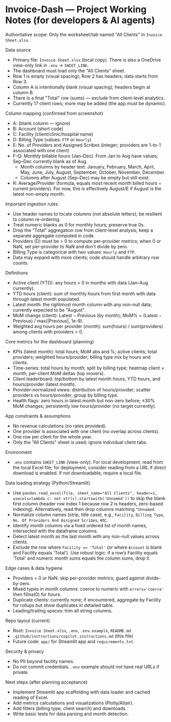 # Invoice-Dash — Project Working Notes (for developers & AI agents)

Authoritative scope: Only the worksheet/tab named "All Clients" in `Invoice Sheet.xlsx`.

Data source
- Primary file: `Invoice Sheet.xlsx` (local copy). There is also a OneDrive view-only link in `.env` → `SHEET_LINK`.
- The dashboard must load only the "All Clients" sheet.
- Row 1 is empty (visual spacing); Row 2 has headers; data starts from Row 3.
- Column A is intentionally blank (visual spacing); headers begin at column B.
- There is a final "Total" row (sums) — exclude from client-level analytics.
- Currently 17 client rows; more may be added (the app must be dynamic).

Column mapping (confirmed from screenshot)
- A: (blank column — ignore)
- B: Account (short code)
- C: Facility (client/clinic/hospital name)
- D: Billing Type (values: `FTP` or `Hourly`)
- E: No. of Providers and Assigned Scribes (integer; providers are 1-to-1 associated with one client)
- F–Q: Monthly billable hours (Jan–Dec). From Jan to Aug have values; Sep–Dec currently blank as of Aug.
  - Month columns by header text: January, February, March, April, May, June, July, August, September, October, November, December.
  - Columns after August (Sep–Dec) may be empty but still exist.
- R: Average/Provider (formula, equals most recent month billed hours ÷ current providers). For now, this is effectively August/E if August is the latest non-empty month.

Important ingestion rules
- Use header names to locate columns (not absolute letters); be resilient to column re-ordering.
- Treat numeric blanks as 0 for monthly hours; preserve true 0s.
- Drop the "Total" aggregation row from client-level analysis; keep a separate aggregate computed in code.
- Providers (D) must be > 0 to compute per-provider metrics; when 0 or NaN, set per-provider to NaN and don’t divide by zero.
- Billing Type is categorical with two values: `Hourly` and `FTP`.
- Data may expand with more clients; code should handle arbitrary row counts.

Definitions
- Active client (YTD): any hours > 0 in months with data (Jan–Aug currently).
- YTD hours (client): sum of monthly hours from first month with data through latest month populated.
- Latest month: the rightmost month column with any non-null data; currently expected to be "August".
- MoM change (client): Latest − Previous (by month); MoM% = (Latest − Previous) / max(|Previous|, 1e-9).
- Weighted avg hours per provider (month): sum(hours) / sum(providers) among clients with providers > 0.

Core metrics for the dashboard (planning)
- KPIs (latest month): total hours; MoM abs and %; active clients; total providers; weighted hours/provider; billing type mix by hours and clients.
- Time-series: total hours by month; split by billing type; heatmap client × month; per-client MoM deltas (top movers).
- Client leaderboard: top/bottom by latest month hours, YTD hours, and hours/provider (latest month).
- Provider-normalized views: distribution of hours/provider; scatter providers vs hours/provider; group by billing type.
- Health flags: zero hours in latest month but non-zero before; ±30% MoM changes; persistently low hours/provider (no target currently).

App constraints & assumptions
- No revenue calculations (no rates provided).
- One provider is associated with one client (no overlap across clients).
- One row per client for the whole year.
- Only the "All Clients" sheet is used; ignore individual client tabs.

Environment
- `.env` contains `SHEET_LINK` (view-only). For local development, read from the local Excel file; for deployment, consider reading from a URL if direct download is enabled. If not downloadable, require a local file.

Data loading strategy (Python/Streamlit)
- Use `pandas.read_excel(file, sheet_name="All Clients", header=1, usecols=lambda c: not str(c).startswith('Unnamed'))` to skip the blank first column (header row index 1 because row 2 is headers, zero-based indexing). Alternatively, read then drop columns matching `^Unnamed`.
- Normalize column names (strip, title case), e.g., `Facility`, `Billing Type`, `No. Of Providers And Assigned Scribes`, etc.
- Identify month columns via a fixed ordered list of month names, intersected with the dataframe columns.
- Detect latest month as the last month with any non-null values across clients.
- Exclude the row where `Facility == 'Total'` (or where `Account` is blank and Facility equals 'Total'). Use robust logic: if a row’s Facility equals 'Total' and numeric month sums equals the column sums, drop it.

Edge cases & data hygiene
- Providers = 0 or NaN: skip per-provider metrics; guard against divide-by-zero.
- Mixed types in month columns: coerce to numeric with `errors='coerce'` then fillna(0) for hours.
- Duplicate clients: currently none; if encountered, aggregate by Facility for rollups but show duplicates in detailed table.
- Leading/trailing spaces: trim all string columns.

Repo layout (current)
- Root: `Invoice Sheet.xlsx`, `.env`, `.env.example`, `README.md`
- `.github/instructions/copilot.instructions.md` (this file)
- Future code: `app/` for Streamlit app and `requirements.txt`.

Security & privacy
- No PII beyond facility names.
- Do not commit credentials. `.env` example should not have real URLs if private.

Next steps (after planning acceptance)
- Implement Streamlit app scaffolding with data loader and cached reading of Excel.
- Add metrics calculations and visualizations (Plotly/Altair).
- Add filters (billing type, client search) and downloads.
- Write basic tests for data parsing and month detection.
